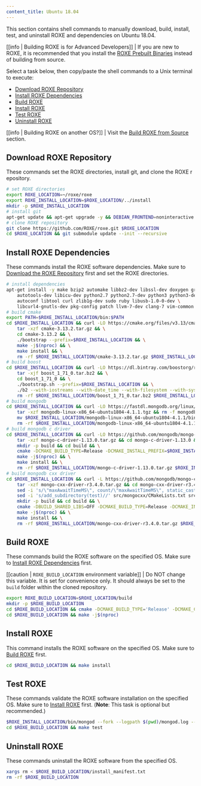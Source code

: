 ```yaml
---
content_title: Ubuntu 18.04
---
```


This section contains shell commands to manually download, build, install, test, and uninstall ROXE and dependencies on Ubuntu 18.04.

[[info | Building ROXE is for Advanced Developers]]
| If you are new to ROXE, it is recommended that you install the [ROXE Prebuilt Binaries](../../../00_install-prebuilt-binaries.md) instead of building from source.

Select a task below, then copy/paste the shell commands to a Unix terminal to execute:

* [Download ROXE Repository](#download-roxe-repository)
* [Install ROXE Dependencies](#install-roxe-dependencies)
* [Build ROXE](#build-roxe)
* [Install ROXE](#install-roxe)
* [Test ROXE](#test-roxe)
* [Uninstall ROXE](#uninstall-roxe)

[[info | Building ROXE on another OS?]]
| Visit the [Build ROXE from Source](../../index.md) section.

## Download ROXE Repository
These commands set the ROXE directories, install git, and clone the ROXE repository.
```sh
# set ROXE directories
export ROXE_LOCATION=~/roxe/roxe
export ROXE_INSTALL_LOCATION=$ROXE_LOCATION/../install
mkdir -p $ROXE_INSTALL_LOCATION
# install git
apt-get update && apt-get upgrade -y && DEBIAN_FRONTEND=noninteractive apt-get install -y git
# clone ROXE repository
git clone https://github.com/ROXE/roxe.git $ROXE_LOCATION
cd $ROXE_LOCATION && git submodule update --init --recursive
```

## Install ROXE Dependencies
These commands install the ROXE software dependencies. Make sure to [Download the ROXE Repository](#download-roxe-repository) first and set the ROXE directories.
```sh
# install dependencies
apt-get install -y make bzip2 automake libbz2-dev libssl-dev doxygen graphviz libgmp3-dev \
    autotools-dev libicu-dev python2.7 python2.7-dev python3 python3-dev \
    autoconf libtool curl zlib1g-dev sudo ruby libusb-1.0-0-dev \
    libcurl4-gnutls-dev pkg-config patch llvm-7-dev clang-7 vim-common jq
# build cmake
export PATH=$ROXE_INSTALL_LOCATION/bin:$PATH
cd $ROXE_INSTALL_LOCATION && curl -LO https://cmake.org/files/v3.13/cmake-3.13.2.tar.gz && \
    tar -xzf cmake-3.13.2.tar.gz && \
    cd cmake-3.13.2 && \
    ./bootstrap --prefix=$ROXE_INSTALL_LOCATION && \
    make -j$(nproc) && \
    make install && \
    rm -rf $ROXE_INSTALL_LOCATION/cmake-3.13.2.tar.gz $ROXE_INSTALL_LOCATION/cmake-3.13.2
# build boost
cd $ROXE_INSTALL_LOCATION && curl -LO https://dl.bintray.com/boostorg/release/1.71.0/source/boost_1_71_0.tar.bz2 && \
    tar -xjf boost_1_71_0.tar.bz2 && \
    cd boost_1_71_0 && \
    ./bootstrap.sh --prefix=$ROXE_INSTALL_LOCATION && \
    ./b2 --with-iostreams --with-date_time --with-filesystem --with-system --with-program_options --with-chrono --with-test -q -j$(nproc) install && \
    rm -rf $ROXE_INSTALL_LOCATION/boost_1_71_0.tar.bz2 $ROXE_INSTALL_LOCATION/boost_1_71_0
# build mongodb
cd $ROXE_INSTALL_LOCATION && curl -LO https://fastdl.mongodb.org/linux/mongodb-linux-x86_64-ubuntu1804-4.1.1.tgz && \
    tar -xzf mongodb-linux-x86_64-ubuntu1804-4.1.1.tgz && rm -f mongodb-linux-x86_64-ubuntu1804-4.1.1.tgz && \
    mv $ROXE_INSTALL_LOCATION/mongodb-linux-x86_64-ubuntu1804-4.1.1/bin/* $ROXE_INSTALL_LOCATION/bin/ && \
    rm -rf $ROXE_INSTALL_LOCATION/mongodb-linux-x86_64-ubuntu1804-4.1.1
# build mongodb c driver
cd $ROXE_INSTALL_LOCATION && curl -LO https://github.com/mongodb/mongo-c-driver/releases/download/1.13.0/mongo-c-driver-1.13.0.tar.gz && \
    tar -xzf mongo-c-driver-1.13.0.tar.gz && cd mongo-c-driver-1.13.0 && \
    mkdir -p build && cd build && \
    cmake -DCMAKE_BUILD_TYPE=Release -DCMAKE_INSTALL_PREFIX=$ROXE_INSTALL_LOCATION -DENABLE_BSON=ON -DENABLE_SSL=OPENSSL -DENABLE_AUTOMATIC_INIT_AND_CLEANUP=OFF -DENABLE_STATIC=ON -DENABLE_ICU=OFF -DENABLE_SNAPPY=OFF .. && \
    make -j$(nproc) && \
    make install && \
    rm -rf $ROXE_INSTALL_LOCATION/mongo-c-driver-1.13.0.tar.gz $ROXE_INSTALL_LOCATION/mongo-c-driver-1.13.0
# build mongodb cxx driver
cd $ROXE_INSTALL_LOCATION && curl -L https://github.com/mongodb/mongo-cxx-driver/archive/r3.4.0.tar.gz -o mongo-cxx-driver-r3.4.0.tar.gz && \
    tar -xzf mongo-cxx-driver-r3.4.0.tar.gz && cd mongo-cxx-driver-r3.4.0 && \
    sed -i 's/\"maxAwaitTimeMS\", count/\"maxAwaitTimeMS\", static_cast<int64_t>(count)/' src/mongocxx/options/change_stream.cpp && \
    sed -i 's/add_subdirectory(test)//' src/mongocxx/CMakeLists.txt src/bsoncxx/CMakeLists.txt && \
    mkdir -p build && cd build && \
    cmake -DBUILD_SHARED_LIBS=OFF -DCMAKE_BUILD_TYPE=Release -DCMAKE_INSTALL_PREFIX=$ROXE_INSTALL_LOCATION .. && \
    make -j$(nproc) && \
    make install && \
    rm -rf $ROXE_INSTALL_LOCATION/mongo-cxx-driver-r3.4.0.tar.gz $ROXE_INSTALL_LOCATION/mongo-cxx-driver-r3.4.0
```

## Build ROXE
These commands build the ROXE software on the specified OS. Make sure to [Install ROXE Dependencies](#install-roxe-dependencies) first.

[[caution | `ROXE_BUILD_LOCATION` environment variable]]
| Do NOT change this variable. It is set for convenience only. It should always be set to the `build` folder within the cloned repository.

```sh
export ROXE_BUILD_LOCATION=$ROXE_LOCATION/build
mkdir -p $ROXE_BUILD_LOCATION
cd $ROXE_BUILD_LOCATION && cmake -DCMAKE_BUILD_TYPE='Release' -DCMAKE_CXX_COMPILER='clang++-7' -DCMAKE_C_COMPILER='clang-7' -DLLVM_DIR='/usr/lib/llvm-7/lib/cmake/llvm' -DCMAKE_INSTALL_PREFIX=$ROXE_INSTALL_LOCATION -DBUILD_MONGO_DB_PLUGIN=true $ROXE_LOCATION
cd $ROXE_BUILD_LOCATION && make -j$(nproc)
```

## Install ROXE
This command installs the ROXE software on the specified OS. Make sure to [Build ROXE](#build-roxe) first.
```sh
cd $ROXE_BUILD_LOCATION && make install
```

## Test ROXE
These commands validate the ROXE software installation on the specified OS. Make sure to [Install ROXE](#install-roxe) first. (**Note**: This task is optional but recommended.)
```sh
$ROXE_INSTALL_LOCATION/bin/mongod --fork --logpath $(pwd)/mongod.log --dbpath $(pwd)/mongodata
cd $ROXE_BUILD_LOCATION && make test
```

## Uninstall ROXE
These commands uninstall the ROXE software from the specified OS.
```sh
xargs rm < $ROXE_BUILD_LOCATION/install_manifest.txt
rm -rf $ROXE_BUILD_LOCATION
```
